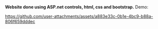 **Website done using ASP.net controls, html, css and bootstrap.**
Demo:






https://github.com/user-attachments/assets/a883e33c-0b1e-4bc9-b88a-806f659dddec

